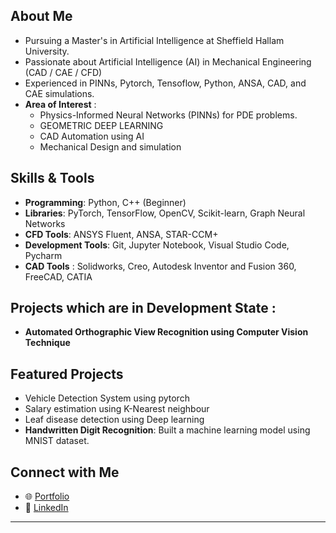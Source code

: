 ## About Me
- Pursuing a Master's in Artificial Intelligence at Sheffield Hallam University.
- Passionate about Artificial Intelligence (AI) in Mechanical Engineering (CAD / CAE / CFD)
- Experienced in PINNs, Pytorch, Tensoflow, Python, ANSA, CAD, and CAE simulations.
- **Area of Interest** : 
  - Physics-Informed Neural Networks (PINNs) for PDE problems.
  - GEOMETRIC DEEP LEARNING
  - CAD Automation using AI
  - Mechanical Design and simulation

## Skills & Tools
- **Programming**: Python, C++ (Beginner)
- **Libraries**: PyTorch, TensorFlow, OpenCV, Scikit-learn, Graph Neural Networks
- **CFD Tools**: ANSYS Fluent, ANSA, STAR-CCM+
- **Development Tools**: Git, Jupyter Notebook, Visual Studio Code, Pycharm
- **CAD Tools** : Solidworks, Creo, Autodesk Inventor and Fusion 360, FreeCAD, CATIA

## Projects which are in Development State :
- **Automated Orthographic View Recognition using Computer Vision Technique** 


## Featured Projects

- Vehicle Detection System using pytorch
- Salary estimation using K-Nearest neighbour
- Leaf disease detection using Deep learning
- **Handwritten Digit Recognition**: Built a machine learning model using MNIST dataset.

## Connect with Me
- 🌐 [Portfolio](https://www.linkedin.com/in/velanc/)
- 💼 [LinkedIn](https://www.linkedin.com/in/velanc/)

---

